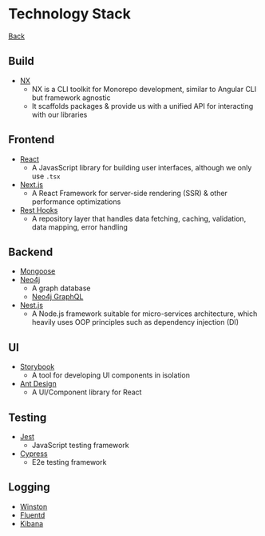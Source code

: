 # Technology Stack

[Back](../../README.md)

## Build

- [NX](https://nx.dev/react)
  - NX is a CLI toolkit for Monorepo development, similar to Angular CLI but framework agnostic
  - It scaffolds packages & provide us with a unified API for interacting with our libraries

## Frontend

- [React](https://reactjs.org)
  - A JavasScript library for building user interfaces, although we only use `.tsx`
- [Next.js](https://nextjs.org)
  - A React Framework for server-side rendering (SSR) & other performance optimizations
- [Rest Hooks](https://resthooks.io)
  - A repository layer that handles data fetching, caching, validation, data mapping, error handling

## Backend

- [Mongoose](https://mongoosejs.com)
- [Neo4j](https://neo4j.com/)
  - A graph database
  - [Neo4j GraphQL](https://grandstack.io/docs/neo4j-graphql-js)
- [Nest.js](https://nestjs.com)
  - A Node.js framework suitable for micro-services architecture, which heavily uses OOP principles such as dependency injection (DI)

## UI

- [Storybook](https://storybook.js.org)
  - A tool for developing UI components in isolation
- [Ant Design](https://ant.design)
  - A UI/Component library for React

## Testing

- [Jest](https://jestjs.io)
  - JavaScript testing framework
- [Cypress](https://www.cypress.io)
  - E2e testing framework

## Logging
- [Winston]()
- [Fluentd]()
- [Kibana]()

